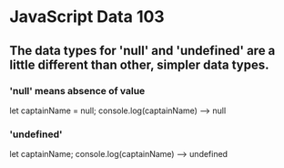 # JavaScript Data 103
## The data types for 'null' and 'undefined' are a little different than other, simpler data types. 

### 'null' means absence of value

let captainName = null;
console.log(captainName) --> null

### 'undefined'

let captainName;
console.log(captainName) --> undefined

